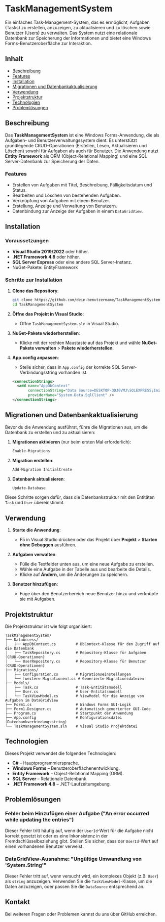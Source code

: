 # TaskManagementSystem

Ein einfaches Task-Management-System, das es ermöglicht, Aufgaben (Tasks) zu erstellen, anzuzeigen, zu aktualisieren und zu löschen sowie Benutzer (Users) zu verwalten. Das System nutzt eine relationale Datenbank zur Speicherung der Informationen und bietet eine Windows Forms-Benutzeroberfläche zur Interaktion.

## Inhalt

- [Beschreibung](#beschreibung)
- [Features](#features)
- [Installation](#installation)
- [Migrationen und Datenbankaktualisierung](#migrationen-und-datenbankaktualisierung)
- [Verwendung](#verwendung)
- [Projektstruktur](#projektstruktur)
- [Technologien](#technologien)
- [Problemlösungen](#problemlösungen)

## Beschreibung

Das **TaskManagementSystem** ist eine Windows Forms-Anwendung, die als Aufgaben- und Benutzerverwaltungssystem dient. Es unterstützt grundlegende CRUD-Operationen (Erstellen, Lesen, Aktualisieren und Löschen) sowohl für Aufgaben als auch für Benutzer. Die Anwendung nutzt **Entity Framework** als ORM (Object-Relational Mapping) und eine SQL Server-Datenbank zur Speicherung der Daten.

### Features

- Erstellen von Aufgaben mit Titel, Beschreibung, Fälligkeitsdatum und Status.
- Bearbeiten und Löschen von bestehenden Aufgaben.
- Verknüpfung von Aufgaben mit einem Benutzer.
- Erstellung, Anzeige und Verwaltung von Benutzern.
- Datenbindung zur Anzeige der Aufgaben in einem `DataGridView`.

## Installation

### Voraussetzungen

- **Visual Studio 2019/2022** oder höher.
- **.NET Framework 4.8** oder höher.
- **SQL Server Express** oder eine andere SQL Server-Instanz.
- NuGet-Pakete: EntityFramework

### Schritte zur Installation

1. **Clone das Repository**:
   
   ```bash
   git clone https://github.com/dein-benutzername/TaskManagementSystem.git
   cd TaskManagementSystem
   ```

2. **Öffne das Projekt in Visual Studio**:
   - Öffne `TaskManagementSystem.sln` in Visual Studio.

3. **NuGet-Pakete wiederherstellen**:
   - Klicke mit der rechten Maustaste auf das Projekt und wähle **NuGet-Pakete verwalten** > **Pakete wiederherstellen**.

4. **App.config anpassen**:
   - Stelle sicher, dass in `App.config` der korrekte SQL Server-Verbindungsstring vorhanden ist.
   
   ```xml
   <connectionStrings>
     <add name="AppDbContext" 
          connectionString="Data Source=DESKTOP-QDJ0VMJ\SQLEXPRESS;Initial Catalog=TaskManagementDB;Integrated Security=True" 
          providerName="System.Data.SqlClient" />
   </connectionStrings>
   ```

## Migrationen und Datenbankaktualisierung

Bevor du die Anwendung ausführst, führe die Migrationen aus, um die Datenbank zu erstellen und zu aktualisieren:

1. **Migrationen aktivieren** (nur beim ersten Mal erforderlich):

   ```powershell
   Enable-Migrations
   ```

2. **Migration erstellen**:

   ```powershell
   Add-Migration InitialCreate
   ```

3. **Datenbank aktualisieren**:

   ```powershell
   Update-Database
   ```

Diese Schritte sorgen dafür, dass die Datenbankstruktur mit den Entitäten `Task` und `User` übereinstimmt.

## Verwendung

1. **Starte die Anwendung**:
   - F5 in Visual Studio drücken oder das Projekt über **Projekt** > **Starten ohne Debuggen** ausführen.

2. **Aufgaben verwalten**:
   - Fülle die Textfelder unten aus, um eine neue Aufgabe zu erstellen.
   - Wähle eine Aufgabe in der Tabelle aus und bearbeite die Details.
   - Klicke auf **Ändern**, um die Änderungen zu speichern.

3. **Benutzer hinzufügen**:
   - Füge über den Benutzerbereich neue Benutzer hinzu und verknüpfe sie mit Aufgaben.

## Projektstruktur

Die Projektstruktur ist wie folgt organisiert:

```plaintext
TaskManagementSystem/
├── DataAccess/
│   ├── AppDbContext.cs         # DbContext-Klasse für den Zugriff auf die Datenbank
│   ├── TaskRepository.cs       # Repository-Klasse für Aufgaben (CRUD-Operationen)
│   └── UserRepository.cs       # Repository-Klasse für Benutzer (CRUD-Operationen)
├── Migrations/
│   ├── Configuration.cs        # Migrationseinstellungen
│   └── [weitere Migrationen].cs # Generierte Migrationsdateien
├── Models/
│   ├── Task.cs                 # Task-Entitätsmodell
│   ├── User.cs                 # User-Entitätsmodell
│   └── TaskViewModel.cs        # ViewModel für die Anzeige von Aufgaben im DataGridView
├── Form1.cs                    # Windows Forms GUI-Logik
├── Form1.Designer.cs           # Automatisch generierter GUI-Code
├── Program.cs                  # Startpunkt der Anwendung
├── App.config                  # Konfigurationsdatei (Datenbankverbindungsstring)
└── TaskManagementSystem.sln    # Visual Studio Projektdatei
```

## Technologien

Dieses Projekt verwendet die folgenden Technologien:

- **C#** – Hauptprogrammiersprache.
- **Windows Forms** – Benutzeroberflächenentwicklung.
- **Entity Framework** – Object-Relational Mapping (ORM).
- **SQL Server** – Relationale Datenbank.
- **.NET Framework 4.8** – .NET-Laufzeitumgebung.

## Problemlösungen

### Fehler beim Hinzufügen einer Aufgabe ("An error occurred while updating the entries")

Dieser Fehler tritt häufig auf, wenn der `UserId`-Wert für die Aufgabe nicht korrekt gesetzt ist oder es eine Inkonsistenz in der Fremdschlüsselbeziehung gibt. Stellen Sie sicher, dass der `UserId`-Wert auf einen vorhandenen Benutzer verweist.

### DataGridView-Ausnahme: "Ungültige Umwandlung von 'System.String'"

Dieser Fehler tritt auf, wenn versucht wird, ein komplexes Objekt (z.B. `User`) als `string` anzuzeigen. Verwenden Sie die `TaskViewModel`-Klasse, um die Daten anzuzeigen, oder passen Sie die `DataSource` entsprechend an.

## Kontakt

Bei weiteren Fragen oder Problemen kannst du uns über GitHub erreichen.
